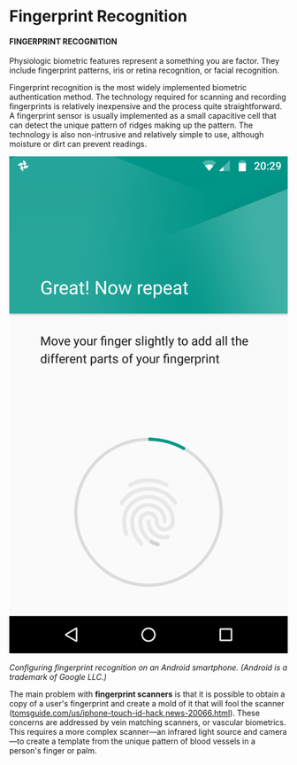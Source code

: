 # Fingerprint Recognition

#### FINGERPRINT RECOGNITION

Physiologic biometric features represent a something you are factor. They include fingerprint patterns, iris or retina recognition, or facial recognition.

Fingerprint recognition is the most widely implemented biometric authentication method. The technology required for scanning and recording fingerprints is relatively inexpensive and the process quite straightforward. A fingerprint sensor is usually implemented as a small capacitive cell that can detect the unique pattern of ridges making up the pattern. The technology is also non-intrusive and relatively simple to use, although moisture or dirt can prevent readings.

![|500](./img/fingerprinting.png)

_Configuring fingerprint recognition on an Android smartphone. (Android is a trademark of Google LLC.)_

The main problem with **fingerprint scanners** is that it is possible to obtain a copy of a user's fingerprint and create a mold of it that will fool the scanner ([tomsguide.com/us/iphone-touch-id-hack,news-20066.html](https://course.adinusa.id/sections/fingerprint-recognition)). These concerns are addressed by vein matching scanners, or vascular biometrics. This requires a more complex scanner—an infrared light source and camera—to create a template from the unique pattern of blood vessels in a person's finger or palm.